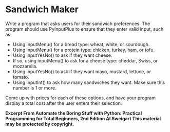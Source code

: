 
# Sandwich Maker

Write a program that asks users for their sandwich preferences. The program should use PyInputPlus to ensure that they enter valid input, such as:

- Using inputMenu() for a bread type: wheat, white, or sourdough.  
- Using inputMenu() for a protein type: chicken, turkey, ham, or tofu.  
- Using inputYesNo() to ask if they want cheese.  
- If so, using inputMenu() to ask for a cheese type: cheddar, Swiss, or mozzarella.  
- Using inputYesNo() to ask if they want mayo, mustard, lettuce, or tomato.  
- Using inputInt() to ask how many sandwiches they want. Make sure this number is 1 or more.  

Come up with prices for each of these options, and have your program display a total cost after the user enters their selection.

**Excerpt From Automate the Boring Stuff with Python: Practical Programming for Total Beginners, 2nd Edition
Al Sweigart
This material may be protected by copyright.**
